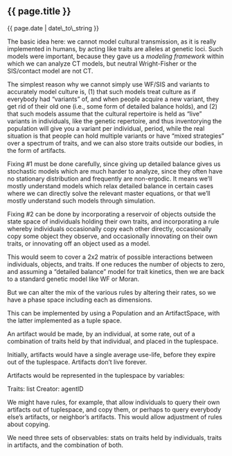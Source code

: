 {{ page.title }}
----------------

<div class="publish_date">
{{ page.date | date\_to\_string }}
</div>


The basic idea here: we cannot model cultural transmission, as it is
really implemented in humans, by acting like traits are alleles at
genetic loci. Such models were important, because they gave us a
*modeling framework* within which we can analyze CT models, but neutral
Wright-Fisher or the SIS/contact model are not CT.

The simplest reason why we cannot simply use WF/SIS and variants to
accurately model culture is, (1) that such models treat culture as if
everybody had “variants” of, and when people acquire a new variant, they
get rid of their old one (i.e., some form of detailed balance holds),
and (2) that such models assume that the cultural repertoire is held as
“live” variants in individuals, like the genetic repertoire, and thus
inventorying the population will give you a variant per individual,
period, while the real situation is that people can hold multiple
variants or have “mixed strategies” over a spectrum of traits, and we
can also store traits outside our bodies, in the form of artifacts.

Fixing \#1 must be done carefully, since giving up detailed balance
gives us stochastic models which are much harder to analyze, since they
often have no stationary distribution and frequently are non-ergodic. It
means we’ll mostly understand models which relax detailed balance in
certain cases where we can directly solve the relevant master equations,
or that we’ll mostly understand such models through simulation.

Fixing \#2 can be done by incorporating a reservoir of objects outside
the state space of individuals holding their own traits, and
incorporating a rule whereby individuals occasionally copy each other
directly, occasionally copy some object they observe, and occasionally
innovating on their own traits, or innovating off an object used as a
model.

This would seem to cover a 2x2 matrix of possible interactions between
individuals, objects, and traits. If one reduces the number of objects
to zero, and assuming a “detailed balance” model for trait kinetics,
then we are back to a standard genetic model like WF or Moran.

But we can alter the mix of the various rules by altering their rates,
so we have a phase space including each as dimensions.

This can be implemented by using a Population and an ArtifactSpace, with
the latter implemented as a tuple space.

An artifact would be made, by an individual, at some rate, out of a
combination of traits held by that individual, and placed in the
tuplespace.

Initially, artifacts would have a single average use-life, before they
expire out of the tuplespace. Artifacts don’t live forever.

Artifacts would be represented in the tuplespace by variables:

Traits: list Creator: agentID

We might have rules, for example, that allow individuals to query their
own artifacts out of tuplespace, and copy them, or perhaps to query
everybody else’s artifacts, or neighbor’s artifacts. This would allow
adjustment of rules about copying.

We need three sets of observables: stats on traits held by individuals,
traits in artifacts, and the combination of both.

